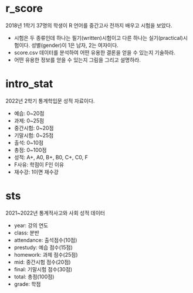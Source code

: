 # r_score

2018년 1학기 37명의 학생이 R 언어를 중간고사 전까지 배우고 시험을 보았다. 

- 시험은 두 종류인데 하나는 필기(written)시험이고 다른 하나는 실기(practical)시험이다. 성별(gender)이 1은 남자, 2는 여자이다.
- score.csv 데이터를 분석하여 어떤 유용한 결론을 얻을 수 있는지 기술하라.
- 어떤 유용한 정보를 얻을 수 있는지 그림을 그리고 설명하라.

# intro_stat
2022년 2학기 통계학입문 성적 자료이다.

- 예습: 0~20점
- 과제: 0~25점
- 중간시험: 0~20점
- 기말시험: 0~25점
- 출석: 0~10점
- 총점: 0~100점
- 성적: A+, A0, B+, B0, C+, C0, F
- F사유: 학점이 F인 이유
- 재수강: 1이면 재수강 

# sts
2021~2022년 통계적사고와 사회 성적 데이터

- year: 강의 연도
- class: 분반
- attendance: 출석점수(10점)
- prestudy: 예습 점수(15점)
- homework: 과제 점수(25점)
- mid: 중간시험 점수(20점)
- final: 기말시험 점수(30점)
- total: 총점(100점)
- grade: 학점
